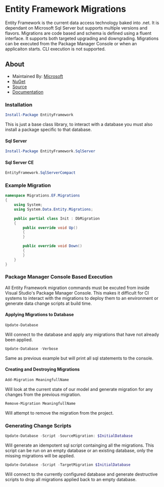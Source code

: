 # Entity Framework Migrations

Entity Framework is the current data access technology baked into .net. It is dependant on Microsoft Sql Server but supports multiple versions and flavors. Migrations are code based and schema is defined using a fluent interface. It supports both targeted upgrading and downgrading. Migrations can be executed from the Package Manager Console or when an applicaiton starts. CLI execution is not supported.


## About

- Maintained By: [Microsoft](https://github.com/aspnet/EntityFramework6/graphs/contributors)
- [NuGet](https://www.nuget.org/packages/EntityFramework/)
- [Source](https://github.com/aspnet/EntityFramework6)
- [Documentation](https://msdn.microsoft.com/en-us/library/ee712907(v=vs.113).aspx)

### Installation

```powershell
Install-Package EntityFramework
```

This is just a base class library, to interact with a database you must also install a package specific to that database.

#### Sql Server

```powershell
Install-Package EntityFramework.SqlServer
```

#### Sql Server CE

```powershell
EntityFramework.SqlServerCompact
```

### Example Migration

```csharp
namespace Migrations.EF.Migrations
{
    using System;
    using System.Data.Entity.Migrations;
    
    public partial class Init : DbMigration
    {
        public override void Up()
        {
        }
        
        public override void Down()
        {
        }
    }
}
```

### Package Manager Console Based Execution

All Entity Framework migration commands must be excuted from inside Visual Studio's Package Manager Console. This makes it difficult for CI systems to interact with the migrations to deploy them to an environment or generate data change scripts at build time.

#### Applying Migrations to Database

```powershell
Update-Database
```

Will connect to the database and apply any migrations that have not already been applied.

```powershell
Update-Database -Verbose
```

Same as previous example but will print all sql statements to the console.

#### Creating and Destroying Migrations

```powershell
Add-Migration MeaningfullName
```

Will look at the current state of our model and generate migration for any changes from the previous migration.

```powershell
Remove-Migration MeaningfullName
```

Will attempt to remove the migration from the project.

### Generating Change Scripts

```powershell
Update-Database -Script -SourceMigration: $InitialDatabase
```

Will generate an idempotent sql script containging all the migrations. This script can be run on an empty database or an existing database, only the missing migrations will be applied.

```powershell
Update-Database -Script -TargetMigration $InitialDatabase
```

Will connect to the currently configured database and generate destructive scripts to drop all migrations applied back to an empty database.